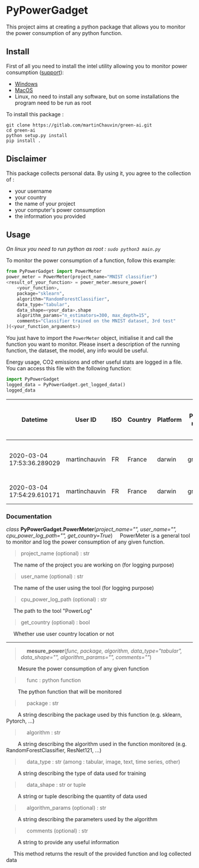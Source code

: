 # PyPowerGadget

This project aims at creating a python package that allows you to monitor the power consumption of any python function.

## Install

First of all you need to install the intel utility allowing you to monitor power consumption ([support](https://software.intel.com/en-us/articles/intel-power-gadget)):
* [Windows](https://software.intel.com/file/823776/download)
* [MacOS](https://software.intel.com/sites/default/files/managed/91/6b/Intel%20Power%20Gadget.dmg)
* Linux, no need to install any software, but on some installations the program need to be run as root

To install this package :
```
git clone https://gitlab.com/martinChauvin/green-ai.git
cd green-ai
python setup.py install
pip install .
```

## Disclaimer
This package collects personal data.
By using it, you agree to the collection of :
* your username
* your country
* the name of your project
* your computer's power consumption
* the information you provided

## Usage

*On linux you need to run python as root : `sudo python3 main.py`*

To monitor the power consumption of a function, follow this example:
```python
from PyPowerGadget import PowerMeter
power_meter = PowerMeter(project_name="MNIST classifier")
<result_of_your_function> = power_meter.mesure_power(
    <your_function>,
    package="sklearn",
    algorithm="RandomForestClassifier",
    data_type="tabular",
    data_shape=<your_data>.shape
    algorithm_params="n_estimators=300, max_depth=15",
    comments="Classifier trained on the MNIST dataset, 3rd test"
)(<your_function_arguments>)
```


You just have to import the `PowerMeter` object, initialise it and call the function you want to monitor.
Please insert a description of the running function, the dataset, the model, any info would be useful.

Energy usage, CO2 emissions and  other useful stats are logged in a file. You can access this file with the following function:
```python
import PyPowerGadget
logged_data = PyPowerGadget.get_logged_data()
logged_data
```
<div style="font-size:8pt;">

|Datetime                  |User ID      |ISO|Country|Platform|Project name|Total Elapsed CPU Time (sec)|Total Elapsed GPU Time (sec)|Cumulative Package Energy (mWh)|Cumulative IA Energy (mWh)|Cumulative GPU Energy (mWh)|Cumulative DRAM Energy (mWh)|PUE|CO2 emitted (gCO2e)  |Package|Algorithm     |Algorithm's parameters|Data type|Data shape|Comment|
|--------------------------|-------------|---|-------|--------|------------|----------------------------|----------------------------|-------------------------------|--------------------------|---------------------------|----------------------------|---|---------------------|-------|--------------|----------------------|---------|----------|-------|
|2020-03-04 17:53:36.289029|martinchauvin|FR |France |darwin  |green_ai    |10.087129                   |0                           |23.081851            |10.375519                 |0                          |2.296532                    |1.3|0.0013     |Sklearn   |MLPClassifier|hidden_layers=(200;)|tabular  |(7000, 64)   |Toy training on the MNIST dataset |
|2020-03-04 17:54:29.610171|martinchauvin|FR |France |darwin  |green_ai    |10.09472         |0                           |27.315876            |13.769294                 |0                          |2.562374                    |1.3|0.001679385|Pytorch   |ResNet121| layers=(Conv(3x3), BatchNorm,...)                     |images  |(7000, 64)  |3rd training|

</div>

### Documentation

*class* **PyPowerGadget.PowerMeter**(*project_name="", user_name="", cpu_power_log_path="", get_country=True*)
&nbsp;&nbsp;&nbsp;&nbsp;PowerMeter is a general tool to monitor and log the power consumption of any given function.
>project_name (optional) : str

&nbsp;&nbsp;&nbsp;&nbsp;&nbsp;The name of the project you are working on (for logging purpose)

>user_name (optional) : str

&nbsp;&nbsp;&nbsp;&nbsp;&nbsp;The name of the user using the tool (for logging purpose)
>cpu_power_log_path (optional) : str

&nbsp;&nbsp;&nbsp;&nbsp;&nbsp;The path to the tool "PowerLog"
>get_country (optional) : bool

&nbsp;&nbsp;&nbsp;&nbsp;&nbsp;Whether use user country location or not
<hr/>

> &nbsp;&nbsp;&nbsp;&nbsp;**mesure_power**(*func, package, algorithm, data_type="tabular", data_shape="", algorithm_params="", comments=""*)

&nbsp;&nbsp;&nbsp;&nbsp;&nbsp;&nbsp;&nbsp;&nbsp;Mesure the power consumption of any given function

> &nbsp;&nbsp;&nbsp;&nbsp;func : python function

&nbsp;&nbsp;&nbsp;&nbsp;&nbsp;&nbsp;&nbsp;&nbsp;The python function that will be monitored

> &nbsp;&nbsp;&nbsp;&nbsp;package : str

&nbsp;&nbsp;&nbsp;&nbsp;&nbsp;&nbsp;&nbsp;&nbsp;A string describing the package used by this function (e.g. sklearn, Pytorch, ...)
> &nbsp;&nbsp;&nbsp;&nbsp;algorithm : str

&nbsp;&nbsp;&nbsp;&nbsp;&nbsp;&nbsp;&nbsp;&nbsp;A string describing the algorithm used in the function monitored (e.g. RandomForestClassifier, ResNet121, ...)

> &nbsp;&nbsp;&nbsp;&nbsp;data_type : str (among : tabular, image, text, time series, other)

&nbsp;&nbsp;&nbsp;&nbsp;&nbsp;&nbsp;&nbsp;&nbsp;A string describing the type of data used for training

> &nbsp;&nbsp;&nbsp;&nbsp;data_shape : str or tuple

&nbsp;&nbsp;&nbsp;&nbsp;&nbsp;&nbsp;&nbsp;&nbsp;A string or tuple describing the quantity of data used

> &nbsp;&nbsp;&nbsp;&nbsp;algorithm_params (optional) : str

&nbsp;&nbsp;&nbsp;&nbsp;&nbsp;&nbsp;&nbsp;&nbsp;A string describing the parameters used by the algorithm
> &nbsp;&nbsp;&nbsp;&nbsp;comments (optional) : str

&nbsp;&nbsp;&nbsp;&nbsp;&nbsp;&nbsp;&nbsp;&nbsp;A string to provide any useful information

&nbsp;&nbsp;&nbsp;&nbsp; This method returns the result of the provided function and log collected data
